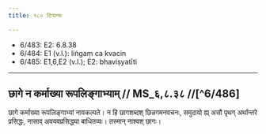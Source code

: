 ```yaml
---
title: १८० टिप्पन्यः

---
```

- 6/483: E2: 6.8.38
- 6/484: E1 (v.l.): liṅgaṃ ca kvacin
- 6/485: E1,6,E2 (v.l.); E2: bhaviṣyatīti

____________________________________________


## छागे न कर्माख्या रूपलिङ्गाभ्याम् // MS_६,८.३८ //[^6/486]
छागे कर्माख्या रूपलिङ्गाभ्यां नावकल्पते। न हि छागशब्दश् छिन्नगमनवचनः, समुदायो ह्य् असौ पृथग् अर्थान्तरे प्रसिद्धः, नासाव् अवयवप्रसिद्ध्या बाधितव्यः। तस्मान् नाश्वश् छागः।

